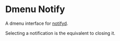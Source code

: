 # Dmenu Notify

A dmenu interface for [notifyd](https://github.com/hugglesfox/notifyd).

Selecting a notification is the equivalent to closing it.

